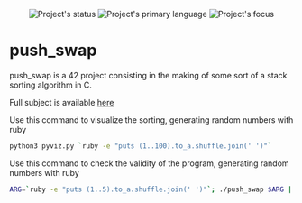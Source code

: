 <p align=center>
  <img alt="Project's status" src="https://img.shields.io/badge/Status-Old%20and%20not%20maintained-red">
  <img alt="Project's primary language" src="https://img.shields.io/badge/Language-C-blue">
  <img alt="Project's focus" src="https://img.shields.io/badge/Focus-Sorting%20algorithm-blue">
</p>

# push_swap

push_swap is a 42 project consisting in the making of some sort of a stack sorting algorithm in C.

Full subject is available [here](docs/)

Use this command to visualize the sorting, generating random numbers with ruby

```sh
python3 pyviz.py `ruby -e "puts (1..100).to_a.shuffle.join(' ')"`
```

Use this command to check the validity of the program, generating random numbers with ruby

```sh
ARG=`ruby -e "puts (1..5).to_a.shuffle.join(' ')"`; ./push_swap $ARG | wc -l && ./push_swap $ARG | ./checker_Mac $ARG
```
